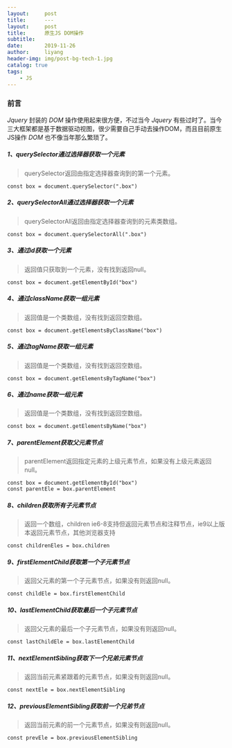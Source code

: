 ```yaml
---
layout:     post
title:      ---
layout:     post
title:      原生JS DOM操作
subtitle:   
date:       2019-11-26
author:     liyang
header-img: img/post-bg-tech-1.jpg
catalog: true
tags:
    - JS
---
```


### 前言
*Jquery* 封装的 *DOM* 操作使用起来很方便，不过当今 *Jquery* 有些过时了。当今三大框架都是基于数据驱动视图，很少需要自己手动去操作DOM，而且目前原生JS操作 *DOM* 也不像当年那么繁琐了。

##### 1、querySelector通过选择器获取一个元素

> querySelector返回由指定选择器查询到的第一个元素。

```
const box = document.querySelector(".box")
```

##### 2、querySelectorAll通过选择器获取一个元素

> querySelectorAll返回由指定选择器查询到的元素类数组。

```
const box = document.querySelectorAll(".box")
```

##### 3、通过id获取一个元素

> 返回值只获取到一个元素，没有找到返回null。

```
const box = document.getElementById("box")
```

##### 4、通过className获取一组元素

> 返回值是一个类数组，没有找到返回空数组。

```
const box = document.getElementsByClassName("box")
```

##### 5、通过tagName获取一组元素

> 返回值是一个类数组，没有找到返回空数组。

```
const box = document.getElementsByTagName("box")
```

##### 6、通过name获取一组元素

> 返回值是一个类数组，没有找到返回空数组。

```
const box = document.getElementsByName("box")
```

##### 7、parentElement获取父元素节点

> parentElement返回指定元素的上级元素节点，如果没有上级元素返回null。

```
const box = document.getElementById("box")
const parentEle = box.parentElement
```

##### 8、children获取所有子元素节点

> 返回一个数组，children ie6-8支持但返回元素节点和注释节点，ie9以上版本返回元素节点，其他浏览器支持

```
const childrenEles = box.children
```

##### 9、firstElementChild获取第一个子元素节点

> 返回父元素的第一个子元素节点，如果没有则返回null。

```
const childEle = box.firstElementChild
```

##### 10、lastElementChild获取最后一个子元素节点

> 返回父元素的最后一个子元素节点，如果没有则返回null。

```
const lastChildEle = box.lastElementChild
```

##### 11、nextElementSibling获取下一个兄弟元素节点

> 返回当前元素紧跟着的元素节点，如果没有则返回null。

```
const nextEle = box.nextElementSibling
```

##### 12、previousElementSibling获取前一个兄弟节点

> 返回当前元素的前一个元素节点，如果没有则返回null。

```
const prevEle = box.previousElementSibling
```
